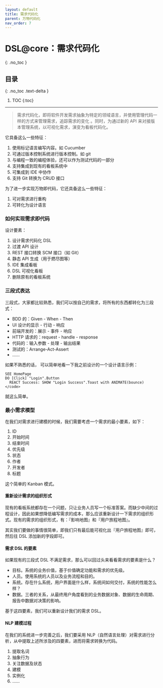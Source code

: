 ```yaml
---
layout: default
title: 需求代码化
parent: 万物代码化
nav_order: 7
---
```


# DSL@core：需求代码化
{: .no_toc }

## 目录
{: .no_toc .text-delta }

1. TOC
{:toc}

---

>  需求代码化，即将软件开发需求抽象为特定的领域语言，并使用管理代码一样的方式来管理需求，追踪需求的变化 。同时，为通过新的 API 来对接版本管理系统，以可视化需求，演变为看板代码化。

它具备这么一些特征：

1.  使用标记语言编写内容。如 Cucumber
2.  可通过版本控制系统进行版本控制。如 git
3.  与编程一致的编程体验，还可以作为测试代码的一部分
4.  支持集成到现有的看板系统中
5.  可集成到 IDE 中协作
6.  支持 Git 转换为 CRUD 接口

为了进一步实现万物即代码，它还具备这么一些特征：

1.  可对需求进行重构
2.  可转化为设计语言

### 如何实现需求即代码

设计要素：

1.  设计需求代码化 DSL
2.  过渡 API 设计
3.  REST 接口转换 SCM 接口（如 Git）
4.  静态 API 生成（用于燃尽图等）
5.  IDE 集成看板
6.  DSL 可视化看板
7.  删除原有的看板系统

### 三段式表达 

三段式，大家都比较熟悉，我们可以按自己的需求，将所有的东西都转化为三段式：

*   BDD 的：Given - When - Then
*   UI 设计的显示 - 行动 - 响应
*   前端开发的：展示 - 事件 - 响应
*   HTTP 请求的：request - handle - response
*   代码的：输入参数 - 处理 - 输出结果
*   测试的：Arrange-Act-Assert
*   ……

如果不熟悉的话， 可以简单地看一下我之前设计的一个设计语言示例：

```
SEE HomePage
DO [Click] "Login".Button
  REACT Success: SHOW "Login Success".Toast with ANIMATE(bounce)</code>
```

就这么简单。

### 最小需求模型

在我们对需求进行建模的时候，我们需要考虑一个需求的最小要素，如下：

1.  ID
2.  开始时间
3.  结束时间
4.  优先级
5.  状态
6.  作者
7.  开发者
8.  标题

这个简单的 Kanban 模式。

#### 重新设计需求的组织形式

现有的看板系统都存在一个问题，只让业务人员写一个标准答案。而缺少中间的过程设计，因此如果想降低编写需求的成本，那么应该重新设计一下需求的组织形式。现有的需求的组织形式，有：『影响地图』和『用户旅程地图』。

其实我们要做的事情很简单，即我们只有最后能可视化出『用户旅程地图』即可，然后往 DSL 添加新的字段即可。

#### 需求 DSL 的要素

如果现有的三段式 DSL 不满足需求，那么可以回过头来看看需求的要素是什么？

*   目标。系统的业务价值，基于价值确定功能和需求的优先级。
*   人员。使用系统的人员以及业务流程和目的。
*   系统。存在什么系统，用户界面是什么样，系统间如何交付，系统的性能怎么样？
*   数据。三者的关系，从最终用户角度看到的业务数据对象、数据的生命周期、报告中数据对决策的影响。

基于这四要素，我们可以重新设计我们的需求 DSL。

#### NLP 建模过程

在我们的系统进一步完善之后，我们要采用 NLP（自然语言处理）对需求进行分析，从中提取上述所涉及的四要素，进而将需求转换为代码。

1.  提取名词
2.  抽象行为
3.  关注数据及状态
4.  建模
5.  实例化
6.  ……

